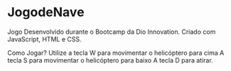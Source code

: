 # JogodeNave

Jogo Desenvolvido durante o Bootcamp da Dio Innovation.
Criado com JavaScript, HTML e CSS.

Como Jogar?
Utilize a tecla W para movimentar o helicóptero para cima
A tecla S para movimentar o helicóptero para baixo
A tecla D para atirar.
